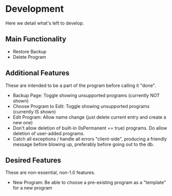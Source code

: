 <h1>Development</h1>

Here we detail what's left to develop.

<h2>Main Functionality</h2>

<ul>
    <li>Restore Backup</li>
    <li>Delete Program</li>
</ul>

<h2>Additional Features</h2>

These are intended to be a part of the program before calling it "done".

<ul>
    <li>Backup Page: Toggle showing unsupported programs (currently NOT shown)</li>
    <li>Choose Program to Edit: Toggle showing unsupported programs (currently IS shown)</li>
    <li>Edit Program: Allow name change (just delete current entry and create a new one)</li>
    <li>Don't allow deletion of built-in (IsPermanent == true) programs. Do
    allow deletion of user-added programs.</li>
    <li>Catch all exceptions / handle all errors "client-side", producing a friendly 
    message before blowing up, preferably before going out to the db.</li>
</ul>

<h2>Desired Features</h2>

These are non-essential, non-1.0 features.

<ul>
    <li>New Program: Be able to choose a pre-existing program as a "template" for a new program</li>
</ul>
